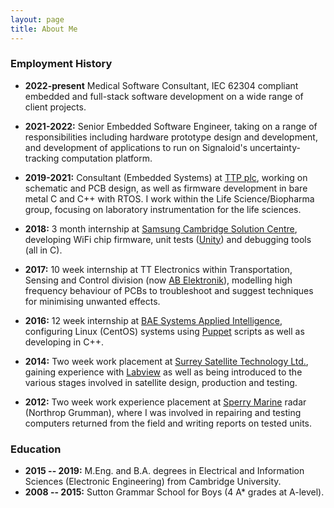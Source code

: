 ```yaml
---
layout: page
title: About Me
---
```


### Employment History
- **2022-present** Medical Software Consultant, IEC 62304 compliant embedded and full-stack software development on a wide range of client projects.
- **2021-2022:** Senior Embedded Software Engineer, taking on a range of responsibilities including hardware prototype design and development, and development of applications to run on Signaloid's uncertainty-tracking computation platform.
- **2019-2021:** Consultant (Embedded Systems) at [TTP plc](https://www.ttp.com/), working on schematic and PCB design, as well as firmware development in bare metal C and C++ with RTOS. I work within the Life Science/Biopharma group, focusing on laboratory instrumentation for the life sciences.

- **2018:** 3 month internship at [Samsung Cambridge Solution Centre](https://www.samsungscsc-careers.com/), developing WiFi chip firmware, unit tests \([Unity](http://www.throwtheswitch.org/unity)\) and debugging tools \(all in C\).

- **2017:** 10 week internship at TT Electronics within Transportation, Sensing and Control division \(now [AB Elektronik](https://www.abelektronik.com/
)\), modelling high frequency behaviour of PCBs to troubleshoot and suggest techniques for minimising unwanted effects.

- **2016:** 12 week internship at [BAE Systems Applied Intelligence](https://www.baesystems.com/en/cybersecurity/home), configuring Linux \(CentOS\) systems using [Puppet](https://puppet.com/) scripts as well as developing in C++.

- **2014:** Two week work placement at [Surrey Satellite Technology Ltd.](https://www.sstl.co.uk/), gaining experience with [Labview](http://www.ni.com/en-gb/shop/labview.html) as well as being introduced to the various stages involved in satellite design, production and testing.

- **2012:** Two week work experience placement at [Sperry Marine](http://www.sperrymarine.com/) radar \(Northrop Grumman\), where I was involved in repairing and testing computers returned from the field and writing reports on tested units.  

### Education
- **2015 -- 2019:** M.Eng. and B.A. degrees in Electrical and Information Sciences (Electronic Engineering) from Cambridge University.
- **2008 -- 2015:** Sutton Grammar School for Boys (4 A* grades at A-level).
